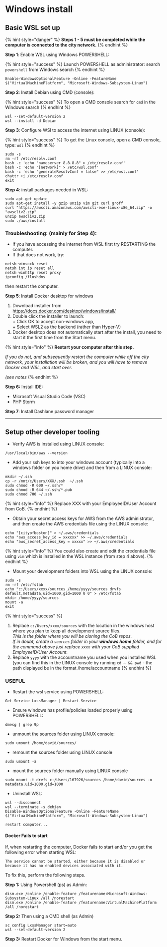 # Windows install

## **Basic WSL set up**

{% hint style="danger" %}
**Steps 1 - 5 must be completed while the computer is connected to the city network.**&#x20;
{% endhint %}

**Step 1**: Enable WSL using Windows POWERSHELL:

{% hint style="success" %}
Launch POWERSHELL as administrator: search `powershell` from Windows search
{% endhint %}

```
Enable-WindowsOptionalFeature -Online -FeatureName $("VirtualMachinePlatform", "Microsoft-Windows-Subsystem-Linux")
```

**Step 2**: Install Debian using CMD (console):

{% hint style="success" %}
To open a CMD console search for `cmd` in the Windows search
{% endhint %}

```
wsl --set-default-version 2
wsl --install -d Debian
```

**Step 3**: Configure WSl to access the internet using LINUX (console):

{% hint style="success" %}
To get the Linux console, open a CMD console, type: `wsl`
{% endhint %}

```
sudo -s
rm -rf /etc/resolv.conf
bash -c 'echo "nameserver 8.8.8.8" > /etc/resolv.conf'
bash -c 'echo "[network]" > /etc/wsl.conf'
bash -c 'echo "generateResolvConf = false" >> /etc/wsl.conf'
chattr +i /etc/resolv.conf
exit
```

**Step 4**: install packages needed in WSL:

```
sudo apt-get update
sudo apt-get install -y gzip unzip vim git curl groff
curl "https://awscli.amazonaws.com/awscli-exe-linux-x86_64.zip" -o "awscliv2.zip"
unzip awscliv2.zip
sudo ./aws/install
```

### **Troubleshooting: (mainly for** Step 4):

* If you have accessing the internet from WSL first try RESTARTING the computer.
* If that does not work, try:

```
netsh winsock reset 
netsh int ip reset all
netsh winhttp reset proxy
ipconfig /flushdns
```

then restart the computer.

**Step 5**: Install Docker desktop for windows

1. Download installer from h[ttps://docs.docker.com/desktop/windows/install/](https://docs.docker.com/desktop/windows/install/)
2. Double click the installer to launch:\
   \+ Click OK to accept non-windows app,\
   \+ Select WSL2 as the backend (rather than Hyper-V)
3. Docker desktop does not automatically start after the install, you need to start it the first time from the Start menu.

{% hint style="info" %}
**Restart your computer after this step.**

_If you do not, and subsequently restart the computer while off the city network, your installation will be broken, and you will have to remove Docker and WSL, and start over._

_(see notes_
{% endhint %}

**Step 6:** Install IDE:

* Microsoft Visual Studio Code (VSC)
* PHP Storm

**Step 7**: Install Dashlane password manager

****

## **Setup other developer tooling**

* Verify AWS is installed using LINUX console:

```
/usr/local/bin/aws --version
```

* Add your ssh keys to into your windows account (typically into a windows folder on you home drive) and then from a LINUX console:

```
mkdir ~/.ssh
cp -r /mnt/c/Users/XXX/.ssh  ~/.ssh
sudo chmod -R 600 ~/.ssh/*
sudo chmod -R 644 ~/.ssh/*.pub
sudo chmod 700 ~/.ssh
```

{% hint style="info" %}
Replace XXX with your EmployeeID/User Account from CoB.
{% endhint %}

* Obtain your secret access keys for AWS from the AWS administrator, and then create the AWS credentials file using the LINUX console:

```
echo "[cityofboston]" > ~/.aws/credentials
echo "aws_access_key_id = xxxxxx" >> ~/.aws/credentials
echo "aws_secret_access_key = xxxxx" >> ~/.aws/credentials
```

{% hint style="info" %}
You could also create and edit the credentials file using `vim` which is installed in the WSL instance (from step 4 above).
{% endhint %}

* Mount your development folders into WSL using the LINUX console:&#x20;

```
sudo -s
rm -rf /etc/fstab
echo "c:/Users/xxxx/sources /home/yyyy/sources drvfs default,metadata,uid=1000,gid=1000 0 0" > /etc/fstab
mkdir /home/yyyy/sources
mount -a
exit
```

{% hint style="success" %}
1. Replace `c:/Users/xxxx/sources` with the location in the windows host where you plan to keep all development source files. \
   _This is the folder where you will be cloning the CoB repos._ \
   _If in doubt, create a `sources` folder in your **windows home** folder, and for the command above just replace `xxxx` with your CoB supplied EmployeeID/User Account._
2. Replace `yyyy` with the accountname you used when you installed WSL (you can find this in the LINUX console by running `cd ~ && pwd` - the path displayed be in the format /home/accountname
{% endhint %}

### **USEFUL**

* Restart the wsl service using POWERSHELL:&#x20;

```
Get-Service LxssManager | Restart-Service
```

* Ensure windows has profile/policies loaded properly using POWERSHELL:&#x20;

```
dmesg | grep 9p
```

* unmount the sources folder using LINUX console:

```
sudo umount /home/david/sources/
```

* remount the sources folder using LINUX console

```
sudo umount -a
```

* mount the sources folder manually using LINUX console&#x20;

```
sudo mount -t drvfs c:/Users/167926/sources /home/david/sources -o metadata,uid=1000,gid=1000
```

* Uninstall WSL:

```
wsl --disconnect
wsl --terminate -s debian
Disable-WindowsOptionalFeature -Online -FeatureName $("VirtualMachinePlatform", "Microsoft-Windows-Subsystem-Linux")

restart computer...
```

#### Docker Fails to start

If, when restarting the computer, Docker fails to start and/or you get the following error when starting WSL:

`The service cannot be started, either because it is disabled or because it has no enabled devices associated with it.`

To fix this, perform the following steps.

**Step 1:** Using Powershell (ps) as Admin:

```
dism.exe /online /enable-feature /featurename:Microsoft-Windows-Subsystem-Linux /all /norestart
dism.exe /online /enable-feature /featurename:VirtualMachinePlatform /all /norestart
```

**Step 2:** Then using a CMD shell (as Admin)

```
sc config LxssManager start=auto
wsl --set-default-version 2
```

**Step 3:** Restart Docker for Windows from the start menu.

